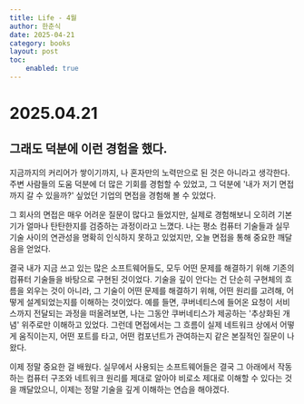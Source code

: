 ```yaml
---
title: Life - 4월
author: 한춘식
date: 2025-04-21
category: books
layout: post
toc:
    enabled: true
---  
```


# 2025.04.21
## 그래도 덕분에 이런 경험을 했다.
지금까지의 커리어가 쌓이기까지, 나 혼자만의 노력만으로 된 것은 아니라고 생각한다. 주변 사람들의 도움 덕분에 더 많은 기회를 경험할 수 있었고, 그 덕분에 '내가 저기 면접까지 갈 수 있을까?' 싶었던 기업의 면접을 경험해 볼 수 있었다.  
  
그 회사의 면접은 매우 어려운 질문이 많다고 들었지만, 실제로 경험해보니 오히려 기본기가 얼마나 탄탄한지를 검증하는 과정이라고 느꼈다. 나는 평소 컴퓨터 기술들과 실무 기술 사이의 연관성을 명확히 인식하지 못하고 있었지만, 오늘 면접을 통해 중요한 깨달음을 얻었다.  
   
결국 내가 지금 쓰고 있는 많은 소프트웨어들도, 모두 어떤 문제를 해결하기 위해 기존의 컴퓨터 기술들을 바탕으로 구현된 것이었다. 기술을 깊이 안다는 건 단순히 구현체의 흐름을 외우는 것이 아니라, 그 기술이 어떤 문제를 해결하기 위해, 어떤 원리를 고려해, 어떻게 설계되었는지를 이해하는 것이었다. 예를 들면, 쿠버네티스에 들어온 요청이 서비스까지 전달되는 과정을 떠올려보면, 나는 그동안 쿠버네티스가 제공하는 '추상화된 개념' 위주로만 이해하고 있었다. 그런데 면접에서는 그 흐름이 실제 네트워크 상에서 어떻게 움직이는지, 어떤 포트를 타고, 어떤 컴포넌트가 관여하는지 같은 본질적인 질문이 나왔다.  
    
이제 정말 중요한 걸 배웠다. 실무에서 사용되는 소프트웨어들은 결국 그 아래에서 작동하는 컴퓨터 구조와 네트워크 원리를 제대로 알아야 비로소 제대로 이해할 수 있다는 것을 깨달았으니, 이제는 정말 기술을 깊게 이해하는 연습을 해야겠다.
